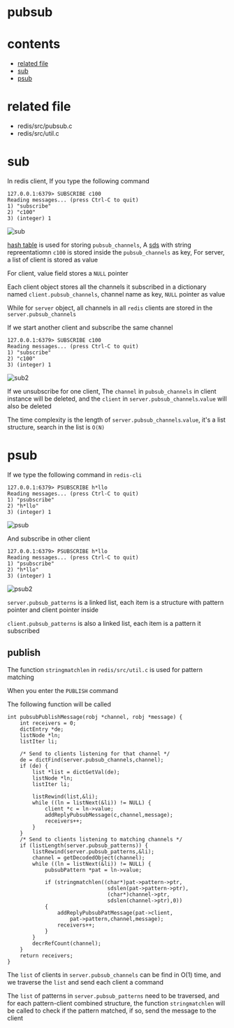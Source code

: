 # pubsub

# contents

* [related file](#related-file)
* [sub](#sub)
* [psub](#psub)

# related file

* redis/src/pubsub.c
* redis/src/util.c

# sub

In redis client, If you type the following command

    127.0.0.1:6379> SUBSCRIBE c100
    Reading messages... (press Ctrl-C to quit)
    1) "subscribe"
    2) "c100"
    3) (integer) 1


![sub](https://github.com/zpoint/Redis-Internals/blob/5.0/Server/pubsub/sub.png)

[hash table](https://github.com/zpoint/Redis-Internals/blob/5.0/Object/hash/hash.md#OBJ_ENCODING_HT) is used for storing `pubsub_channels`, A [sds](https://github.com/zpoint/Redis-Internals/blob/5.0/Object/sds/sds.md) with string repreentatiomn `c100` is stored inside the `pubsub_channels` as key, For server, a list of client is stored as value

For client, value field stores a `NULL` pointer

Each client object stores all the channels it subscribed in a dictionary named `client.pubsub_channels`, channel name as key, `NULL` pointer as value

While for `server` object, all channels in all `redis` clients are stored in the `server.pubsub_channels`


If we start another client and subscribe the same channel

    127.0.0.1:6379> SUBSCRIBE c100
    Reading messages... (press Ctrl-C to quit)
    1) "subscribe"
    2) "c100"
    3) (integer) 1


![sub2](https://github.com/zpoint/Redis-Internals/blob/5.0/Server/pubsub/sub2.png)

If we unsubscribe for one client, The `channel` in `pubsub_channels` in client instance will be deleted, and the `client` in `server.pubsub_channels`.`value` will also be deleted

The time complexity is the length of `server.pubsub_channels`.`value`, it's a list structure, search in the list is `O(N)`

# psub

If we type the following command in `redis-cli`

    127.0.0.1:6379> PSUBSCRIBE h*llo
    Reading messages... (press Ctrl-C to quit)
    1) "psubscribe"
    2) "h*llo"
    3) (integer) 1

![psub](https://github.com/zpoint/Redis-Internals/blob/5.0/Server/pubsub/psub.png)


And subscribe in other client

    127.0.0.1:6379> PSUBSCRIBE h*llo
    Reading messages... (press Ctrl-C to quit)
    1) "psubscribe"
    2) "h*llo"
    3) (integer) 1

![psub2](https://github.com/zpoint/Redis-Internals/blob/5.0/Server/pubsub/psub2.png)

`server.pubsub_patterns` is a linked list, each item is a structure with pattern pointer and client pointer inside

`client.pubsub_patterns` is also a linked list, each item is a pattern it subscribed

## publish

The function `stringmatchlen` in `redis/src/util.c` is used for pattern matching

When you enter the `PUBLISH` command

The following function will be called

    int pubsubPublishMessage(robj *channel, robj *message) {
        int receivers = 0;
        dictEntry *de;
        listNode *ln;
        listIter li;

        /* Send to clients listening for that channel */
        de = dictFind(server.pubsub_channels,channel);
        if (de) {
            list *list = dictGetVal(de);
            listNode *ln;
            listIter li;

            listRewind(list,&li);
            while ((ln = listNext(&li)) != NULL) {
                client *c = ln->value;
                addReplyPubsubMessage(c,channel,message);
                receivers++;
            }
        }
        /* Send to clients listening to matching channels */
        if (listLength(server.pubsub_patterns)) {
            listRewind(server.pubsub_patterns,&li);
            channel = getDecodedObject(channel);
            while ((ln = listNext(&li)) != NULL) {
                pubsubPattern *pat = ln->value;

                if (stringmatchlen((char*)pat->pattern->ptr,
                                    sdslen(pat->pattern->ptr),
                                    (char*)channel->ptr,
                                    sdslen(channel->ptr),0))
                {
                    addReplyPubsubPatMessage(pat->client,
                        pat->pattern,channel,message);
                    receivers++;
                }
            }
            decrRefCount(channel);
        }
        return receivers;
    }

The `list` of clients in `server.pubsub_channels` can be find in O(1) time, and we traverse the `list` and send each client a command

The `list` of patterns in `server.pubsub_patterns` need to be traversed, and for each pattern-client combined structure, the function `stringmatchlen` will be called to check if the pattern matched, if so, send the message to the client
